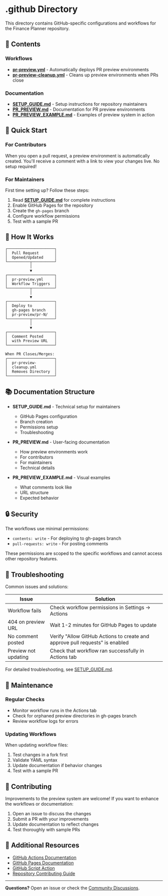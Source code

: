 # .github Directory

This directory contains GitHub-specific configurations and workflows for the Finance Planner repository.

## 📁 Contents

### Workflows

- **[pr-preview.yml](workflows/pr-preview.yml)** - Automatically deploys PR preview environments
- **[pr-preview-cleanup.yml](workflows/pr-preview-cleanup.yml)** - Cleans up preview environments when PRs close

### Documentation

- **[SETUP_GUIDE.md](SETUP_GUIDE.md)** - Setup instructions for repository maintainers
- **[PR_PREVIEW.md](PR_PREVIEW.md)** - Documentation for PR preview environments
- **[PR_PREVIEW_EXAMPLE.md](PR_PREVIEW_EXAMPLE.md)** - Examples of preview system in action

## 🚀 Quick Start

### For Contributors

When you open a pull request, a preview environment is automatically created. You'll receive a comment with a link to view your changes live. No setup required!

### For Maintainers

First time setting up? Follow these steps:

1. Read **[SETUP_GUIDE.md](SETUP_GUIDE.md)** for complete instructions
2. Enable GitHub Pages for the repository
3. Create the `gh-pages` branch
4. Configure workflow permissions
5. Test with a sample PR

## 🔄 How It Works

```
┌─────────────────────┐
│  Pull Request       │
│  Opened/Updated     │
└──────────┬──────────┘
           │
           ▼
┌─────────────────────┐
│  pr-preview.yml     │
│  Workflow Triggers  │
└──────────┬──────────┘
           │
           ▼
┌─────────────────────┐
│  Deploy to          │
│  gh-pages branch    │
│  pr-preview/pr-N/   │
└──────────┬──────────┘
           │
           ▼
┌─────────────────────┐
│  Comment Posted     │
│  with Preview URL   │
└─────────────────────┘

When PR Closes/Merges:
┌─────────────────────┐
│  pr-preview-        │
│  cleanup.yml        │
│  Removes Directory  │
└─────────────────────┘
```

## 📚 Documentation Structure

- **SETUP_GUIDE.md** - Technical setup for maintainers
  - GitHub Pages configuration
  - Branch creation
  - Permissions setup
  - Troubleshooting

- **PR_PREVIEW.md** - User-facing documentation
  - How preview environments work
  - For contributors
  - For maintainers
  - Technical details

- **PR_PREVIEW_EXAMPLE.md** - Visual examples
  - What comments look like
  - URL structure
  - Expected behavior

## 🔒 Security

The workflows use minimal permissions:
- `contents: write` - For deploying to gh-pages branch
- `pull-requests: write` - For posting comments

These permissions are scoped to the specific workflows and cannot access other repository features.

## 🐛 Troubleshooting

Common issues and solutions:

| Issue | Solution |
|-------|----------|
| Workflow fails | Check workflow permissions in Settings → Actions |
| 404 on preview URL | Wait 1-2 minutes for GitHub Pages to update |
| No comment posted | Verify "Allow GitHub Actions to create and approve pull requests" is enabled |
| Preview not updating | Check that workflow ran successfully in Actions tab |

For detailed troubleshooting, see [SETUP_GUIDE.md](SETUP_GUIDE.md).

## 📝 Maintenance

### Regular Checks

- Monitor workflow runs in the Actions tab
- Check for orphaned preview directories in gh-pages branch
- Review workflow logs for errors

### Updating Workflows

When updating workflow files:
1. Test changes in a fork first
2. Validate YAML syntax
3. Update documentation if behavior changes
4. Test with a sample PR

## 🤝 Contributing

Improvements to the preview system are welcome! If you want to enhance the workflows or documentation:

1. Open an issue to discuss the changes
2. Submit a PR with your improvements
3. Update documentation to reflect changes
4. Test thoroughly with sample PRs

## 📖 Additional Resources

- [GitHub Actions Documentation](https://docs.github.com/en/actions)
- [GitHub Pages Documentation](https://docs.github.com/en/pages)
- [GitHub Script Action](https://github.com/actions/github-script)
- [Repository Contributing Guide](../CONTRIBUTING.md)

---

**Questions?** Open an issue or check the [Community Discussions](https://github.com/juuul/FinancePlanner/discussions).

